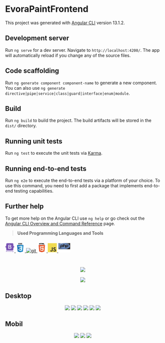 # EvoraPaintFrontend

This project was generated with [Angular CLI](https://github.com/angular/angular-cli) version 13.1.2.

## Development server

Run `ng serve` for a dev server. Navigate to `http://localhost:4200/`. The app will automatically reload if you change any of the source files.

## Code scaffolding

Run `ng generate component component-name` to generate a new component. You can also use `ng generate directive|pipe|service|class|guard|interface|enum|module`.

## Build

Run `ng build` to build the project. The build artifacts will be stored in the `dist/` directory.

## Running unit tests

Run `ng test` to execute the unit tests via [Karma](https://karma-runner.github.io).

## Running end-to-end tests

Run `ng e2e` to execute the end-to-end tests via a platform of your choice. To use this command, you need to first add a package that implements end-to-end testing capabilities.

## Further help

To get more help on the Angular CLI use `ng help` or go check out the [Angular CLI Overview and Command Reference](https://angular.io/cli) page.

> **Used Programming Languages and Tools**

<p align="left"> <a href="https://getbootstrap.com" target="_blank" rel="noreferrer"> <img src="https://raw.githubusercontent.com/devicons/devicon/master/icons/bootstrap/bootstrap-plain-wordmark.svg" alt="bootstrap" width="30" height="30"/> </a> <a href="https://www.w3schools.com/css/" target="_blank" rel="noreferrer"> <img src="https://raw.githubusercontent.com/devicons/devicon/master/icons/css3/css3-original-wordmark.svg" alt="css3" width="30" height="30"/> </a> <a href="https://git-scm.com/" target="_blank" rel="noreferrer"> <img src="https://www.vectorlogo.zone/logos/git-scm/git-scm-icon.svg" alt="git" width="30" height="30"/> </a> <a href="https://www.w3.org/html/" target="_blank" rel="noreferrer"> <img src="https://raw.githubusercontent.com/devicons/devicon/master/icons/html5/html5-original-wordmark.svg" alt="html5" width="30" height="30"/> </a> <a href="https://developer.mozilla.org/en-US/docs/Web/JavaScript" target="_blank" rel="noreferrer"> <img src="https://raw.githubusercontent.com/devicons/devicon/master/icons/javascript/javascript-original.svg" alt="javascript" width="30" height="30"/> </a> 
<a href="https://www.php.net" target="_blank" rel="noreferrer"> <img src="https://raw.githubusercontent.com/devicons/devicon/master/icons/php/php-original.svg" alt="php" width="40" height="40"/> </a> </p>

<br>

<p align="center">
  <img src="https://am4pap001files.storage.live.com/y4mST-fW9gSqwrj1zYWJvKy734FW3saYvTLdQg7b259JiDv-b2rrvmqKOugTUsz7sNakGZpjKflKurE12iVklVvekfWQDLFVGGAQJphHYfEPRDKg1Mb8srJOPr9i66soFmQdu0CbWwNSDurPF0mcAJz6-LNNQMyox4vI08RNnxa8j5IOqouvYkiiSeEH5hhSpKgup966TARXg60mp0Gp21i4OtASNUSK0SbXh16If7vcFQ?encodeFailures=1&width=901&height=601" width="80%" height="auto">
</p>

<p align="center"> 
<img src="https://am4pap001files.storage.live.com/y4makzAPuuH_t7E1sdnzVV3sPhO4XKVn02-YO2RmNhMgQQGwdsyiksX_HgKyDsi_3M40Z7n1FTFY_RUk98cbMTPv9yfOI_126lv03LlcajmfXW0CNESW5KnqA33TsSmJonwXVuv8frjPMVNYN4p5vK_rUssHZTYyexEdeVXcALR9c8VESjkuwIMrpp-FGz3XklF1b7NP_onbcsWGujKXi9uENrVhNEOWniMPUYtY8HBRro?encodeFailures=1&width=850&height=601" width="80%" height="auto"> </p>

## Desktop
<p align="center"> 
<span>
<img src="https://am4pap001files.storage.live.com/y4mlCMsxtPBbXYZ777ZoY7FTDhigaJB8cQaH0ZIgz7rO29pQJICHks5gP0dgtcLGptWb3c9aDuwx0FcCh_6ROaAr32cItz9GampEz-L553bkhHY5kK_uIwUDxKkePPti4C2p0YxWVCQLs6Gbo79-lIDgnyBZn-C3tUv-tEbULLHkG8l1G_nX4pCC4lDTwxUpONZZLzyVrBqdASLoWwqQDrOKSc1gCEKTtxwkf48SQb9iIA?encodeFailures=1&width=1324&height=601" width="40%" height="auto"></span>
<span>
<img src="https://am4pap001files.storage.live.com/y4m-mqx_dMosY3EYJ7MOGN-uNYBjOz01Iq4uS3PWuw0LQJC_KmjL01tU5zZLTuh1Q7ZOsI4Eep0NYLISYSQcblf1BcGOgg0fANCMF5kWZu-1crtbAN0IUVY3obftF0GC1UnPFA3QwzHmRBLRZlJNDY0Qd3GNAt5DkFOEUUOizfH2-Zb_G667aMiQ6Bu3Np8p6nV1b3y30szeqLc8lXbKQU5pW0cDNGC3UOg6eIP8xH5ELU?encodeFailures=1&width=1314&height=601" width="40%" height="auto"></span>
<span>
<img src="https://am4pap001files.storage.live.com/y4mItGXpekbuNxrColBtWZuZjoOPCU3wysslqEAGQpS5Z7xMOaApDA994ds1Mf0flp_UW0jJwP0ojxyoqIw9vKTJ7flvDpxZVs_5mlJmNms_LZN4DGFiW7_-5lqyRlp_rtqIRw-m4qG9Tu5Fp7xdbeSjtYmpGxx9p_X6YegFbbnF2koyd6K3MRhyfK1KDUidFKp_lByxvIC8vuvAaGi6CJyjvsnioiWpu62HC59PDHzHK8?encodeFailures=1&width=1347&height=563" width="40%" height="auto"></span>
<span>
<img src="https://am4pap001files.storage.live.com/y4mKxtg8Pj6WuHOXJeM_OpMqo75gb7hmH8980AT9isHhewesvCfAuur1O7xqBolGv4oVS16lotJAKNG4BAAT0jqeJVlmrpMrjlE1XtTjH12WjqYDIK7MZKE746KFT_eLoeqIN8ftAn2Z8hZk5R5sSufq_DqP9Xq_dpDovkGoP6bGQiJFt6P00PYNRheQ2QEaDl_7N96untklzsBRdbAa89SZUYA2XG4tcQf1AwDMyVSlRo?encodeFailures=1&width=1314&height=601" width="40%" height="auto"></span>
<span>
<img src="https://am4pap001files.storage.live.com/y4mL-vIAR6w44e4w5cEvm01fs2EnkSFcPbW2caSWI-DEt3K4ZIGgWUlBJvHWQvcOFA260-mwSV5u8i3T9IbH9ZaAqZe-E9hwiQRgbcslSWr7jH6WUpt6ptAEdSjEO5wrfV9O6HRcVkJ7KVKYYgu09wRRr1FyOnTKjMZbBk-diFW2ntXaCopOLMWtNiPEtYssGBH6tCrf84lYgJRRiOAzRy57yFfCO4jDy8HsUMjw9PK5uk?encodeFailures=1&width=1196&height=601" width="40%" height="auto"></span>
<span>
<img src="https://am4pap001files.storage.live.com/y4mRRwsUzxzJxDYPlOMFB_dS_656k2eC-cQY8RjWXYePacqnSeQhWrJ_S4_ReBAWsQPx-7XHHss69ZxjSHDHYPLOPnGqruNDeptBl9hhFVsJCykxvxprTwC_q2gDBC_wwFRKKhkmovb-LJzLotE11aOUP1cnq0VX7Tu-lfCvs9Kmd8r7vpwG8mToz9ig-4TmXCA2c87ECP0mEDCw5PWNQVTB9_7VMYxfWNERF9qOivRAj0?encodeFailures=1&width=819&height=546" width="40%" height="auto"></span>
</p>

## Mobil
<p align="center"> 
<span>
<img src="https://am4pap001files.storage.live.com/y4mzC7x4FLvWvH31nZkeXhhvIZcCovNkoE3_UrwtpGbu1Vi7B7MCOwDUCO1uvchHWoJ3l9mHeabMn0V01YXbFlGz5lih38nGHhVhuEgCW1TkDANk2CzrSbc3c6uXNcVUdW4IUhCMv5-ztm_HKEbbXu8ytV1r36g0ZLLOKjnUzKHl_gK-OwB-3-cycvhUvPUzzeRmrddn-Hskzsi6DCsqlhnjOkQ82tR2zDfhUmhR8ZBcGk?encodeFailures=1&width=275&height=601" width="30%" height="auto"></span>
<span>
<img src="https://am4pap001files.storage.live.com/y4m0tYaN4YcpxWp-VpPGVQm8wOspISc82PaaMH_HFibboJ9_TM7_qLpgkX2vOtahE9FRq9LmQtJVCZU-388e6rYNlIorlAOoeMOenpmp_5wRVDDznDegmN8wfvQclDkv23TkI0fo7BDza0gqwdibB0ibOmpK8SqPcO1SWiGQACBAd9_FYrkDybwg1Rk73ErAKkIPez4O9tEWe6PnNfaiK9gSfYCmTTLlHBdVwSOCQ5PzC0?encodeFailures=1&width=276&height=601" width="30%" height="auto"></span>
<span>
<img src="https://am4pap001files.storage.live.com/y4mpAxJdohQeG6I4dUfGvrITPgEbcJjMqE7iibHGKlgSPBefOxq3bgUP5ePuA5ExVtZgbu173Jq3K7IayLfT_880cUSoDzOgJl4PIEYacmiDQi30zKYvE7LY_DL1Sk4IjOEsyzmScPqU5v-D3y2m2sny4U7B8RCI6cGTIJfV22nfC_ofxsQ39UkrETTVLHjKn5smjrsIg2tfpywTJvG4l9cou661qT3-8S5XUnMCPoFKYk?encodeFailures=1&width=278&height=601" width="30%" height="auto"></span>
</p>
